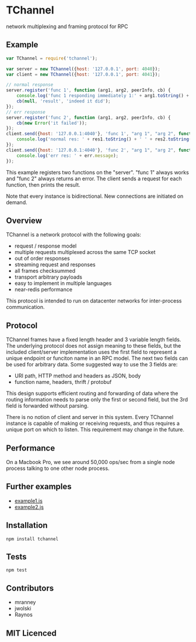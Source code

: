 # TChannel

network multiplexing and framing protocol for RPC

## Example

```js
var TChannel = require('tchannel');

var server = new TChannel({host: '127.0.0.1', port: 4040});
var client = new TChannel({host: '127.0.0.1', port: 4041});

// normal response
server.register('func 1', function (arg1, arg2, peerInfo, cb) {
    console.log('func 1 responding immediately 1:' + arg1.toString() + ' 2:' + arg2.toString());
    cb(null, 'result', 'indeed it did');
});
// err response
server.register('func 2', function (arg1, arg2, peerInfo, cb) {
    cb(new Error('it failed'));
});
client.send({host: '127.0.0.1:4040'}, 'func 1', "arg 1", "arg 2", function (err, res1, res2) {
    console.log('normal res: ' + res1.toString() + ' ' + res2.toString());
});
client.send({host: '127.0.0.1:4040'}, 'func 2', "arg 1", "arg 2", function (err, res1, res2) {
    console.log('err res: ' + err.message);
});
```

This example registers two functions on the "server". "func 1" always works and "func 2" always 
returns an error. The client sends a request for each function, then prints the result.

Note that every instance is bidirectional. New connections are initiated on demand.

## Overview

TChannel is a network protocol with the following goals:

 * request / response model
 * multiple requests multiplexed across the same TCP socket
 * out of order responses
 * streaming request and responses
 * all frames checksummed
 * transport arbitrary payloads
 * easy to implement in multiple languages
 * near-redis performance

This protocol is intended to run on datacenter networks for inter-process communication.

## Protocol

TChannel frames have a fixed length header and 3 variable length fields. The underlying protocol
does not assign meaning to these fields, but the included client/server implementation uses
the first field to represent a unique endpoint or funciton name in an RPC model.
The next two fields can be used for arbitrary data. Some suggested way to use the 3 fields are:

* URI path, HTTP method and headers as JSON, body
* function name, headers, thrift / protobuf

This design supports efficient routing and forwarding of data where the routing information needs
to parse only the first or second field, but the 3rd field is forwarded without parsing.

There is no notion of client and server in this system. Every TChannel instance is capable of 
making or receiving requests, and thus requires a unique port on which to listen. This requirement may
change in the future.

## Performance

On a Macbook Pro, we see around 50,000 ops/sec from a single node process talking to one other node
process.

## Further examples

 - [example1.js](example1.js)
 - [example2.js](example2.js)

## Installation

`npm install tchannel`

## Tests

`npm test`

## Contributors

 - mranney
 - jwolski
 - Raynos

## MIT Licenced
